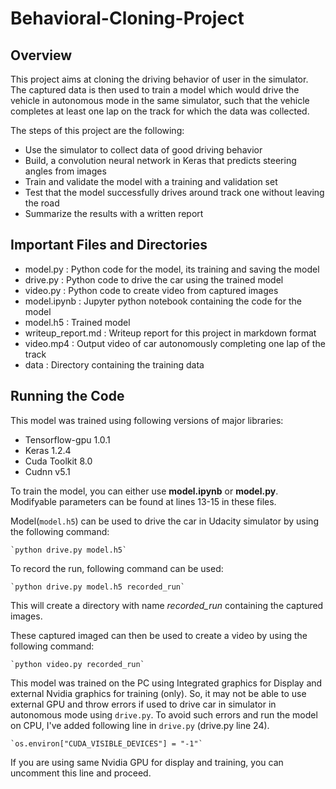 # Behavioral-Cloning-Project

## Overview
This project aims at cloning the driving behavior of user in the simulator. The captured data is then used to train a model which would drive the vehicle in autonomous mode in the same simulator, such that the vehicle completes at least one lap on the track for which the data was collected.

The steps of this project are the following:

* Use the simulator to collect data of good driving behavior
* Build, a convolution neural network in Keras that predicts steering angles from images
* Train and validate the model with a training and validation set
* Test that the model successfully drives around track one without leaving the road
* Summarize the results with a written report

## Important Files and Directories
* model.py    : Python code for the model, its training and saving the model
* drive.py    : Python code to drive the car using the trained model
* video.py    : Python code to create video from captured images
* model.ipynb : Jupyter python notebook containing the code for the model
* model.h5    : Trained model
* writeup_report.md : Writeup report for this project in markdown format
* video.mp4   : Output video of car autonomously completing one lap of the track
* data        : Directory containing the training data

## Running the Code
This model was trained using following versions of major libraries:

* Tensorflow-gpu 1.0.1
* Keras 1.2.4
* Cuda Toolkit 8.0
* Cudnn v5.1

To train the model, you can either use __model.ipynb__ or __model.py__. Modifyable parameters can be found at lines 13-15 in these files.

Model(`model.h5`) can be used to drive the car in Udacity simulator by using the following command:

    `python drive.py model.h5`

To record the run, following command can be used:

    `python drive.py model.h5 recorded_run`

This will create a directory with name _recorded\_run_ containing the captured images.

These captured imaged can then be used to create a video by using the following command:

    `python video.py recorded_run`

This model was trained on the PC using Integrated graphics for Display and external Nvidia graphics for training (only). So, it may not be able to use external GPU and throw errors if used to drive car in simulator in autonomous mode using `drive.py`. To avoid such errors and run the model on CPU, I've added following line in `drive.py` (drive.py line 24).

    `os.environ["CUDA_VISIBLE_DEVICES"] = "-1"`

If you are using same Nvidia GPU for display and training, you can uncomment this line and proceed.
